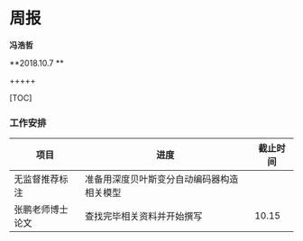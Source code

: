 # 周报

**冯浩哲**

**2018.10.7 **

+++++

[TOC]

### 工作安排

| 项目             | 进度                                       | 截止时间 |
| ---------------- | ------------------------------------------ | -------- |
| 无监督推荐标注   | 准备用深度贝叶斯变分自动编码器构造相关模型 |          |
| 张鹏老师博士论文 | 查找完毕相关资料并开始撰写                 | 10.15    |



